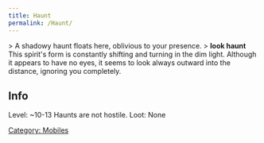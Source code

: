```yaml
---
title: Haunt
permalink: /Haunt/
---
```


\> A shadowy haunt floats here, oblivious to your presence.
\> **look haunt**
This spirit's form is constantly shifting and turning in the dim
light.
Although it appears to have no eyes, it seems to look always outward
into the distance, ignoring you completely.

## Info

Level: ~10-13
Haunts are not hostile.
Loot: None

[Category: Mobiles](Category:_Mobiles "wikilink")